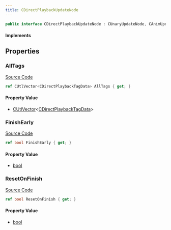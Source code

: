 ```yaml
---
title: CDirectPlaybackUpdateNode
---
```


```csharp
public interface CDirectPlaybackUpdateNode : CUnaryUpdateNode, CAnimUpdateNodeBase, ISchemaClass<CAnimUpdateNodeBase>, ISchemaClass<CUnaryUpdateNode>, ISchemaClass<CDirectPlaybackUpdateNode>, ISchemaField, ISchemaClass, INativeHandle
```

#### Implements

## Properties

### AllTags

[Source Code](https://github.com/swiftly-solution/swiftlys2/blob/main/managed/src/SwiftlyS2.Generated/Schemas/Interfaces/CDirectPlaybackUpdateNode.cs#L21)

```csharp
ref CUtlVector<CDirectPlaybackTagData> AllTags { get; }
```

#### Property Value

- [CUtlVector](/docs/api/-1)<[CDirectPlaybackTagData](/docs/api/shared/schemadefinitions/cdirectplaybacktagdata)>

### FinishEarly

[Source Code](https://github.com/swiftly-solution/swiftlys2/blob/main/managed/src/SwiftlyS2.Generated/Schemas/Interfaces/CDirectPlaybackUpdateNode.cs#L17)

```csharp
ref bool FinishEarly { get; }
```

#### Property Value

- [bool](https://learn.microsoft.com/dotnet/api/system.boolean)

### ResetOnFinish

[Source Code](https://github.com/swiftly-solution/swiftlys2/blob/main/managed/src/SwiftlyS2.Generated/Schemas/Interfaces/CDirectPlaybackUpdateNode.cs#L19)

```csharp
ref bool ResetOnFinish { get; }
```

#### Property Value

- [bool](https://learn.microsoft.com/dotnet/api/system.boolean)

